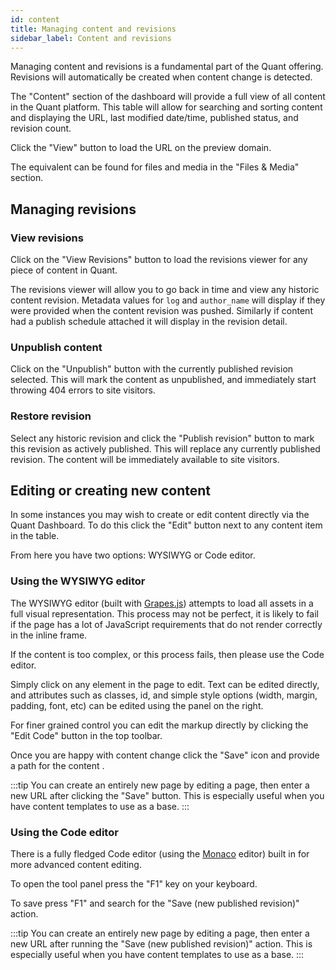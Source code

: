 ```yaml
---
id: content
title: Managing content and revisions
sidebar_label: Content and revisions
---
```


Managing content and revisions is a fundamental part of the Quant offering. Revisions will automatically be created when content change is detected.

The "Content" section of the dashboard will provide a full view of all content in the Quant platform. This table will allow for searching and sorting content and displaying the URL, last modified date/time, published status, and revision count.

Click the "View" button to load the URL on the preview domain.

The equivalent can be found for files and media in the "Files & Media" section.

##  Managing revisions
### View revisions

Click on the "View Revisions" button to load the revisions viewer for any piece of content in Quant.

The revisions viewer will allow you to go back in time and view any historic content revision. Metadata values for `log` and `author_name` will display if they were provided when the content revision was pushed. Similarly if content had a publish schedule attached it will display in the revision detail.

### Unpublish content

Click on the "Unpublish" button with the currently published revision selected. This will mark the content as unpublished, and immediately start throwing 404 errors to site visitors.

### Restore revision

Select any historic revision and click the "Publish revision" button to mark this revision as actively published. This will replace any currently published revision. The content will be immediately available to site visitors.

##  Editing or creating new content
In some instances you may wish to create or edit content directly via the Quant Dashboard. To do this click the "Edit" button next to any content item in the table.

From here you have two options: WYSIWYG or Code editor.

### Using the WYSIWYG editor

The WYSIWYG editor (built with [Grapes.js](https://github.com/artf/grapesjs)) attempts to load all assets in a full visual representation. This process may not be perfect, it is likely to fail if the page has a lot of JavaScript requirements that do not render correctly in the inline frame.

If the content is too complex, or this process fails, then please use the Code editor.

Simply click on any element in the page to edit. Text can be edited directly, and attributes such as classes, id, and simple style options (width, margin, padding, font, etc) can be edited using the panel on the right.

For finer grained control you can edit the markup directly by clicking the "Edit Code" button in the top toolbar.

Once you are happy with content change click the "Save" icon and provide a path for the content .

:::tip
You can create an entirely new page by editing a page, then enter a new URL after clicking the "Save" button. This is especially useful when you have content templates to use as a base.
:::

### Using the Code editor

There is a fully fledged Code editor (using the [Monaco](https://microsoft.github.io/monaco-editor/) editor) built in for more advanced content editing.

To open the tool panel press the "F1" key on your keyboard.

To save press "F1" and search for the "Save (new published revision)" action.

:::tip
You can create an entirely new page by editing a page, then enter a new URL after running the "Save (new published revision)" action. This is especially useful when you have content templates to use as a base.
:::